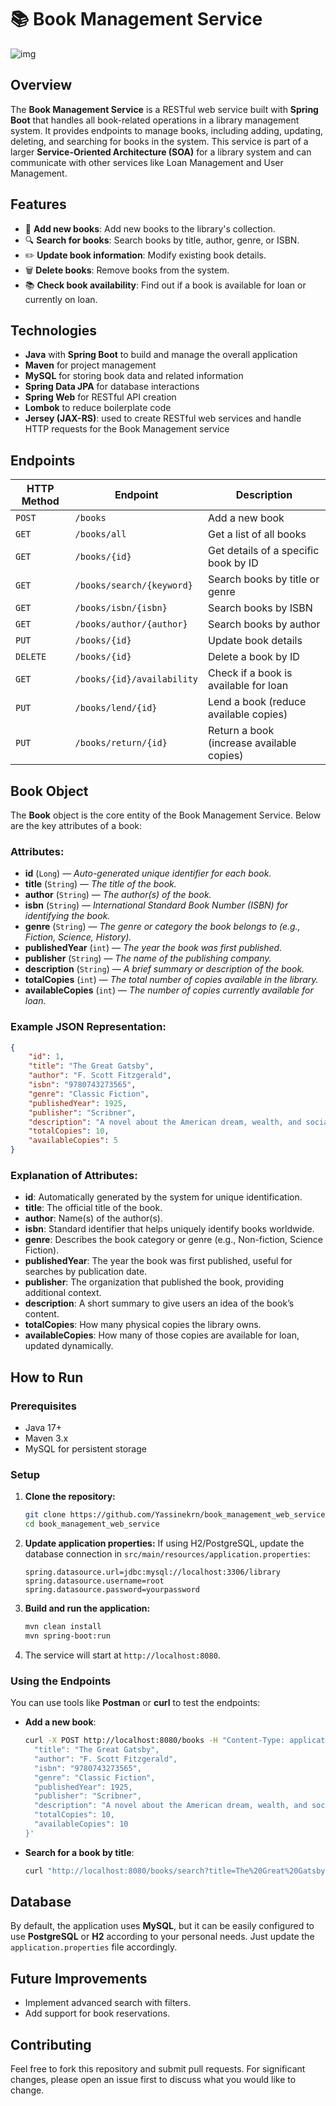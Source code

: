# 📚 Book Management Service

![img](https://media.discordapp.net/attachments/715600275502531146/1291054314458058884/books.jpg?ex=670ddcc7&is=670c8b47&hm=2c3c574817b472573f1a94c0cf3ddc692695ea2d97d2943cf3727b0b576eea96&=&format=webp&width=1440&height=245)

## Overview

The **Book Management Service** is a RESTful web service built with **Spring Boot** that handles all book-related operations in a library management system. It provides endpoints to manage books, including adding, updating, deleting, and searching for books in the system. This service is part of a larger **Service-Oriented Architecture (SOA)** for a library system and can communicate with other services like Loan Management and User Management.

## Features

-   📖 **Add new books**: Add new books to the library's collection.
-   🔍 **Search for books**: Search books by title, author, genre, or ISBN.
-   ✏️ **Update book information**: Modify existing book details.
-   🗑️ **Delete books**: Remove books from the system.
-   📚 **Check book availability**: Find out if a book is available for loan or currently on loan.

## Technologies

-   **Java** with **Spring Boot** to build and manage the overall application
-   **Maven** for project management
-   **MySQL** for storing book data and related information
-   **Spring Data JPA** for database interactions
-   **Spring Web** for RESTful API creation
-   **Lombok** to reduce boilerplate code
-   **Jersey (JAX-RS)**: used to create RESTful web services and handle HTTP requests for the Book Management service

## Endpoints

| HTTP Method | Endpoint                   | Description                               |
| ----------- | -------------------------- | ----------------------------------------- |
| `POST`      | `/books`                   | Add a new book                            |
| `GET`       | `/books/all`               | Get a list of all books                   |
| `GET`       | `/books/{id}`              | Get details of a specific book by ID      |
| `GET`       | `/books/search/{keyword}`  | Search books by title or genre            |
| `GET`       | `/books/isbn/{isbn}`       | Search books by ISBN                      |
| `GET`       | `/books/author/{author}`   | Search books by author                    |
| `PUT`       | `/books/{id}`              | Update book details                       |
| `DELETE`    | `/books/{id}`              | Delete a book by ID                       |
| `GET`       | `/books/{id}/availability` | Check if a book is available for loan     |
| `PUT`       | `/books/lend/{id}`         | Lend a book (reduce available copies)     |
| `PUT`       | `/books/return/{id}`       | Return a book (increase available copies) |

## Book Object

The **Book** object is the core entity of the Book Management Service. Below are the key attributes of a book:

### Attributes:

-   **id** (`Long`) — _Auto-generated unique identifier for each book._
-   **title** (`String`) — _The title of the book._
-   **author** (`String`) — _The author(s) of the book._
-   **isbn** (`String`) — _International Standard Book Number (ISBN) for identifying the book._
-   **genre** (`String`) — _The genre or category the book belongs to (e.g., Fiction, Science, History)._
-   **publishedYear** (`int`) — _The year the book was first published._
-   **publisher** (`String`) — _The name of the publishing company._
-   **description** (`String`) — _A brief summary or description of the book._
-   **totalCopies** (`int`) — _The total number of copies available in the library._
-   **availableCopies** (`int`) — _The number of copies currently available for loan._

### Example JSON Representation:

```json
{
    "id": 1,
    "title": "The Great Gatsby",
    "author": "F. Scott Fitzgerald",
    "isbn": "9780743273565",
    "genre": "Classic Fiction",
    "publishedYear": 1925,
    "publisher": "Scribner",
    "description": "A novel about the American dream, wealth, and social upheaval in the 1920s.",
    "totalCopies": 10,
    "availableCopies": 5
}
```

### Explanation of Attributes:

-   **id**: Automatically generated by the system for unique identification.
-   **title**: The official title of the book.
-   **author**: Name(s) of the author(s).
-   **isbn**: Standard identifier that helps uniquely identify books worldwide.
-   **genre**: Describes the book category or genre (e.g., Non-fiction, Science Fiction).
-   **publishedYear**: The year the book was first published, useful for searches by publication date.
-   **publisher**: The organization that published the book, providing additional context.
-   **description**: A short summary to give users an idea of the book’s content.
-   **totalCopies**: How many physical copies the library owns.
-   **availableCopies**: How many of those copies are available for loan, updated dynamically.

## How to Run

### Prerequisites

-   Java 17+
-   Maven 3.x
-   MySQL for persistent storage

### Setup

1. **Clone the repository:**

    ```bash
    git clone https://github.com/Yassinekrn/book_management_web_service.git
    cd book_management_web_service
    ```

2. **Update application properties:**
   If using H2/PostgreSQL, update the database connection in `src/main/resources/application.properties`:

    ```properties
    spring.datasource.url=jdbc:mysql://localhost:3306/library
    spring.datasource.username=root
    spring.datasource.password=yourpassword
    ```

3. **Build and run the application:**

    ```bash
    mvn clean install
    mvn spring-boot:run
    ```

4. The service will start at `http://localhost:8080`.

### Using the Endpoints

You can use tools like **Postman** or **curl** to test the endpoints:

-   **Add a new book**:

    ```bash
    curl -X POST http://localhost:8080/books -H "Content-Type: application/json" -d '{
      "title": "The Great Gatsby",
      "author": "F. Scott Fitzgerald",
      "isbn": "9780743273565",
      "genre": "Classic Fiction",
      "publishedYear": 1925,
      "publisher": "Scribner",
      "description": "A novel about the American dream, wealth, and social upheaval in the 1920s.",
      "totalCopies": 10,
      "availableCopies": 10
    }'
    ```

-   **Search for a book by title**:
    ```bash
    curl "http://localhost:8080/books/search?title=The%20Great%20Gatsby"
    ```

## Database

By default, the application uses **MySQL**, but it can be easily configured to use **PostgreSQL** or **H2** according to your personal needs. Just update the `application.properties` file accordingly.

## Future Improvements

-   Implement advanced search with filters.
-   Add support for book reservations.

## Contributing

Feel free to fork this repository and submit pull requests. For significant changes, please open an issue first to discuss what you would like to change.
